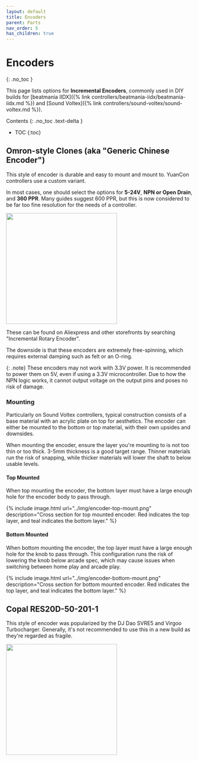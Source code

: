 ```yaml
---
layout: default
title: Encoders
parent: Parts
nav_order: 5
has_children: true
---
```


# Encoders
{: .no_toc }

This page lists options for **Incremental Encoders**, commonly used in DIY builds for [beatmania IIDX]({% link controllers/beatmania-iidx/beatmania-iidx.md %}) and [Sound Voltex]({% link controllers/sound-voltex/sound-voltex.md %}).

Contents
{: .no_toc .text-delta }

- TOC
{:toc}

## Omron-style Clones (aka "Generic Chinese Encoder")

This style of encoder is durable and easy to mount and mount to. YuanCon controllers use a custom variant.

In most cases, one should select the options for **5-24V**, **NPN or Open Drain**, and **360 PPR**. Many guides suggest 600 PPR, but this is now considered to be far too fine resolution for the needs of a controller.

<img src="../img/generic-chinese-encoder.png" width="300" />

These can be found on Aliexpress and other storefronts by searching "Incremental Rotary Encoder".

The downside is that these encoders are extremely free-spinning, which requires external damping such as felt or an O-ring.

{: .note}
These encoders may not work with 3.3V power. It is recommended to power them on 5V, even if using a 3.3V microcontroller. Due to how the NPN logic works, it cannot output voltage on the output pins and poses no risk of damage.

### Mounting

Particularly on Sound Voltex controllers, typical construction consists of a base material with an acrylic plate on top for aesthetics. The encoder can either be mounted to the bottom or top material, with their own upsides and downsides.

When mounting the encoder, ensure the layer you're mounting to is not too thin or too thick. 3-5mm thickness is a good target range. Thinner materials run the risk of snapping, while thicker materials will lower the shaft to below usable levels.

#### Top Mounted

When top mounting the encoder, the bottom layer must have a large enough hole for the encoder body to pass through.

{% include image.html url="../img/encoder-top-mount.png" description="Cross section for top mounted encoder. Red indicates the top layer, and teal indicates the bottom layer." %}

#### Bottom Mounted

When bottom mounting the encoder, the top layer must have a large enough hole for the knob to pass through. This configuration runs the risk of lowering the knob below arcade spec, which may cause issues when switching between home play and arcade play.

{% include image.html url="../img/encoder-bottom-mount.png" description="Cross section for bottom mounted encoder. Red indicates the top layer, and teal indicates the bottom layer." %}

## Copal RES20D-50-201-1

This style of encoder was popularized by the DJ Dao SVRE5 and Virgoo Turbocharger. Generally, it's not recommended to use this in a new build as they're regarded as fragile.

<img src="../img/copal_res20d-50-201-1.png" width="300" />
